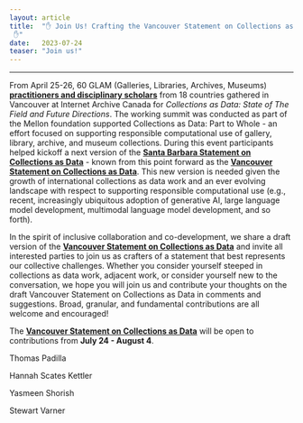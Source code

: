 ```yaml
---
layout: article
title:  "✋ Join Us! Crafting the Vancouver Statement on Collections as Data
 ✋"
date:   2023-07-24 
teaser: "Join us!"
---
```

---

From April 25-26, 60 GLAM (Galleries, Libraries, Archives, Museums) [**practitioners and disciplinary scholars**](https://collectionsasdata.github.io/part2whole/iac/) from 18 countries gathered in Vancouver at Internet Archive Canada for *Collections as Data: State of The Field and Future Directions*. The working summit was conducted as part of the Mellon foundation supported Collections as Data: Part to Whole - an effort focused on supporting responsible computational use of gallery, library, archive, and museum collections. During this event participants helped kickoff a next version of the [**Santa Barbara Statement on Collections as Data**](https://collectionsasdata.github.io/statement/) - known from this point forward as the [**Vancouver Statement on Collections as Data**](https://docs.google.com/document/d/11PQb8rPGY0jb_KpUAszOO7ceLy_wzpEu3AqFKP0tcBI/edit?usp=sharing). This new version is needed given the growth of international collections as data work and an ever evolving landscape with respect to supporting responsible computational use (e.g., recent, increasingly ubiquitous adoption of generative AI, large language model development, multimodal language model development, and so forth). 

In the spirit of inclusive collaboration and co-development, we share a draft version of the [**Vancouver Statement on Collections as Data**](https://docs.google.com/document/d/11PQb8rPGY0jb_KpUAszOO7ceLy_wzpEu3AqFKP0tcBI/edit?usp=sharing) and invite all interested parties to join us as crafters of a statement that best represents our collective challenges. Whether you consider yourself steeped in collections as data work, adjacent work, or consider yourself new to the conversation, we hope you will join us and contribute your thoughts on the draft Vancouver Statement on Collections as Data in comments and suggestions. Broad, granular, and fundamental contributions are all welcome and encouraged!

The [**Vancouver Statement on Collections as Data**](https://docs.google.com/document/d/11PQb8rPGY0jb_KpUAszOO7ceLy_wzpEu3AqFKP0tcBI/edit?usp=sharing) will be open to contributions from **July 24 - August 4**. 

Thomas Padilla

Hannah Scates Kettler

Yasmeen Shorish

Stewart Varner  

